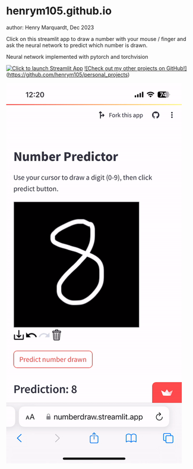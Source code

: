 # henrym105.github.io

author: Henry Marquardt, Dec 2023


Click on this streamlit app to draw a number with your mouse / finger and ask the neural network to predict which number is drawn. 

Neural network implemented with pytorch and torchvision

[![Click to launch Streamlit App](https://static.streamlit.io/badges/streamlit_badge_black_white.svg)](https://numberdraw.streamlit.app)
[![Check out my other projects on GitHub!]](https://github.githubassets.com/images/modules/logos_page/GitHub-Mark.png)(https://github.com/henrym105/personal_projects)

![Example Recording of App](./data/IMG_3380.gif)
